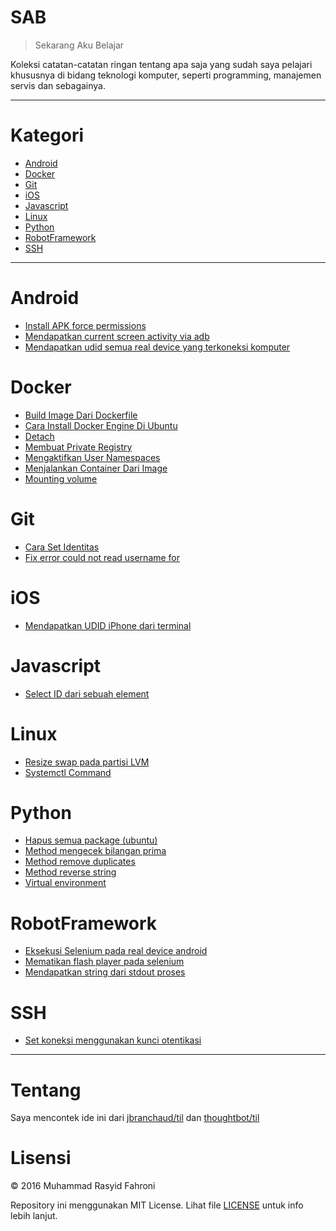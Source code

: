 # SAB
> Sekarang Aku Belajar

Koleksi catatan-catatan ringan tentang apa saja yang sudah saya pelajari khususnya di bidang teknologi komputer, seperti programming, manajemen servis dan sebagainya.

---

# Kategori

* [Android](#android)
* [Docker](#docker)
* [Git](#git)
* [iOS](#ios)
* [Javascript](#javascript)
* [Linux](#linux)
* [Python](#python)
* [RobotFramework](#robotframework)
* [SSH](#ssh)

---

# Android
* [Install APK force permissions](../master/android/install-apk-force-permissions.md)
* [Mendapatkan current screen activity via adb](../master/android/mendapatkan-current-screen-activity.md)
* [Mendapatkan udid semua real device yang terkoneksi komputer](../master/android/mendapatkan-udid-semua-real-device-yang-terkoneksi.md)

# Docker
* [Build Image Dari Dockerfile](../master/docker/build-image-dari-dockerfile.md)
* [Cara Install Docker Engine Di Ubuntu](../master/docker/cara-install-docker-di-ubuntu.md)
* [Detach](../master/docker/detach-dan-membiarkannya-running.md)
* [Membuat Private Registry](../master/docker/membuat-private-registry.md)
* [Mengaktifkan User Namespaces](../master/docker/mengaktifkan-user-namespaces.md)
* [Menjalankan Container Dari Image](../master/docker/menjalankan-container-dari-image.md)
* [Mounting volume](../master/docker/mounting-volume.md)

# Git
* [Cara Set Identitas](../master/git/cara-set-identitas.md)
* [Fix error could not read username for](../master/git/fix-could-not-read-username-for.md)

# iOS
* [Mendapatkan UDID iPhone dari terminal](../master/ios/mendapatkan-udid-iphone-dari-terminal.md)

# Javascript
* [Select ID dari sebuah element](../master/javascript/select-id-dari-sebuah-element.md)

# Linux
* [Resize swap pada partisi LVM](../master/linux/resize-swap-partisi-lvm.md)
* [Systemctl Command](../master/linux/systemctl.md)


# Python
* [Hapus semua package (ubuntu)](../master/python/hapus-semua-package-ubuntu.md)
* [Method mengecek bilangan prima](../master/python/method-mengecek-bilangan-prima.md)
* [Method remove duplicates](../master/python/method-remove-duplicates.md)
* [Method reverse string](../master/python/method-reverse-string.md)
* [Virtual environment](../master/python/virtual-environment.md)

# RobotFramework
* [Eksekusi Selenium pada real device android](../master/robotframework/eksekusi-selenium-pada-real-device-android.md)
* [Mematikan flash player pada selenium](../master/robotframework/mematikan-flash-player-pada-selenium.md)
* [Mendapatkan string dari stdout proses](../master/robotframework/mendapatkan-string-dari-stdout-proses.md)

# SSH
* [Set koneksi menggunakan kunci otentikasi](../master/ssh/set-koneksi-kunci-otentikasi.md)

---

# Tentang
Saya mencontek ide ini dari [jbranchaud/til](https://github.com/jbranchaud/til) dan [thoughtbot/til](https://github.com/thoughtbot/til)

# Lisensi
&copy; 2016 Muhammad Rasyid Fahroni

Repository ini menggunakan MIT License. Lihat file [LICENSE](../master/LICENSE) untuk info lebih lanjut.

